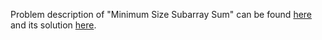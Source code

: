 Problem description of "Minimum Size Subarray Sum" can be found [here](https://leetcode.com/problems/minimum-size-subarray-sum/description/?envType=study-plan&id=algorithm-ii) and its solution [here](https://github.com/aurimas13/Solutions-To-Problems/blob/main/LeetCode/Java%20Solutions/Minimum%20Size%20Subarray%20Sum/minimum.java).